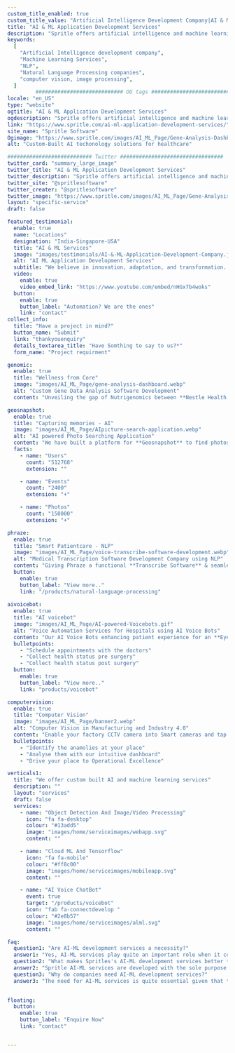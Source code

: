 ```yaml
---
custom_title_enabled: true
custom_title_value: "Artificial Intelligence Development Company|AI & ML Services"
title: "AI & ML Application Development Services"
description: "Spritle offers artificial intelligence and machine learning development services such as NLP, voice bot, computer vision, image processing & more advanced services."
keywords:
  [
    "Artificial Intelligence development company",
    "Machine Learning Services",
    "NLP",
    "Natural Language Processing companies",
    "computer vision, image processing",
  ]
         ############################ OG tags #################################
locale: "en_US"
type: "website"
ogtitle: "AI & ML Application Development Services"
ogdescription: "Spritle offers artificial intelligence and machine learning services such as NLP, voice bot, computer vision, image processing & more advanced services." 
link: "https://www.spritle.com/ai-ml-application-development-services/"
site_name: "Spritle Software"
Ogimage: "https://www.spritle.com/images/AI_ML_Page/Gene-Analysis-Dashboard.png.pagespeed.ce.n1n8Y7RGdR.png" 
alt: "Custom-Built AI techonology solutions for healthcare" 

########################### Twitter #################################
twitter_card: "summary_large_image"
twitter_title: "AI & ML Application Development Services"
twitter_description: "Spritle offers artificial intelligence and machine learning services such as NLP, voice bot, computer vision, image processing & more advanced services." 
twitter_site: "@spritlesoftware"
twitter_creater: "@spritlesoftware"
twitter_image: "https://www.spritle.com/images/AI_ML_Page/Gene-Analysis-Dashboard.png.pagespeed.ce.n1n8Y7RGdR.png" 
layout: "specific-service"
draft: false

featured_testimonial:
  enable: true
  name: "Locations"
  designation: "India-Singapore-USA"
  title: "AI & ML Services"
  image: "images/testimonials/AI-&-ML-Application-Development-Company.jpg"
  alt: "AI ML Application Development Services"
  subtitle: "We believe in innovation, adaptation, and transformation. With our AI and ML-based expertise, we help you take your business to the next level. <br/> <br/> Not only that, we have a decade of experience in working with Enterprise, Startup, and Life Science Research companies helping them to bridge the gap between smart solutions and AI Implementations."
  video:
    enable: true
    video_embed_link: "https://www.youtube.com/embed/nHGx7b4woks"
  button:
    enable: true
    button_label: "Automation? We are the ones"
    link: "contact"
collect_info:
  title: "Have a project in mind?"
  button_name: "Submit"
  link: "thankyouenquiry"
  details_textarea_title: "Have Somthing to say to us?*"
  form_name: "Project requirment"

genomic:
  enable: true
  title: "Wellness from Core"
  image: "images/AI_ML_Page/gene-analysis-dashboard.webp"
  alt: "Custom Gene Data Analysis Software Development"
  content: "Unveiling the gap of Nutrigenomics between **Nestle Health Science** and patients to deliver future healthcare by using our **Smart   AI-based Supplement Suggestion** System."

geosnapshot:
  enable: true
  title: "Capturing memories - AI"
  image: "images/AI_ML_Page/AIpicture-search-application.webp"
  alt: "AI powered Photo Searching Application"
  content: "We have built a platform for **Geosnapshot** to find photos quickly and easily using Powerful AI technology enabling participants to find all of their photos real quick and  download."
  facts:
    - name: "Users"
      count: "512768"
      extension: ""

    - name: "Events"
      count: "2400"
      extension: "+"

    - name: "Photos"
      count: "150000"
      extension: "+"

phraze:
  enable: true
  title: "Smart Patientcare - NLP"
  image: "images/AI_ML_Page/voice-transcribe-software-development.webp"
  alt: "Medical Transcription Software Development Company using NLP"
  content: "Giving Phraze a functional **Transcribe Software** & seamless experience partnered with **Natural Language Processing & Speech Recognition** that help Practitioners connect better with Patients "
  button: 
    enable: true
    button_label: "View more.."
    link: "/products/natural-language-processing"
    
aivoicebot:
  enable: true
  title: "AI voicebot"
  image: "images/AI_ML_Page/AI-powered-Voicebots.gif"
  alt: "Voice Automation Services for Hospitals using AI Voice Bots"
  content: "Our AI Voice Bots enhancing patient experience for an **Eye Hospital in Singapore** by initiating Human-like conversation via calls to"
  bulletpoints:
    - "Schedule appointments with the doctors"
    - "Collect health status pre surgery"
    - "Collect health status post surgery"
  button:
    enable: true
    button_label: "View more.."
    link: "products/voicebot"

computervision:
  enable: true
  title: "Computer Vision"
  image: "images/AI_ML_Page/banner2.webp"
  alt: "Computer Vision in Manufacturing and Industry 4.0"
  content: "Enable your factory CCTV camera into Smart cameras and tap the fullest potential of your floor! <br> We are transforming the way Factories operate through AI"
  bulletpoints:
    - "Identify the anamolies at your place"
    - "Analyse them with our intuitive dashboard"
    - "Drive your place to Operational Excellence"

verticals1:
  title: "We offer custom built AI and machine learning services"
  description: ""
  layout: "services"
  draft: false
  services:
    - name: "Object Detection And Image/Video Processing"
      icon: "fa fa-desktop"
      colour: "#13add5"
      image: "images/home/serviceimages/webapp.svg"
      content: ""

    - name: "Cloud ML And Tensorflow"
      icon: "fa fa-mobile"
      colour: "#ff8c00"
      image: "images/home/serviceimages/mobileapp.svg"
      content: ""

    - name: "AI Voice ChatBot"
      event: true
      target: "/products/voicebot"
      icon: "fab fa-connectdevelop "
      colour: "#2e8b57"
      image: "images/home/serviceimages/alml.svg"
      content: ""

faq:
  question1: "Are AI-ML development services a necessity?"
  answer1: "Yes, AI-ML services play quite an important role when it comes to the implementation of a custom solution due to the constant evolution of technology and the frequent changes in the industry, and the fact that industry 4.0 revolves around this makes it even more important."
  question2: "What makes Spritles's AI-ML development services better than other services out in the market?"
  answer2: "Spritle AI-ML services are developed with the sole purpose of achieving absolute ease of access and with no presence of any flaws. Apart from that, the development team is pretty easy to get in touch with to resolve whatever issue one may be facing."
  question3: "Why do companies need AI-ML development services?"
  answer3: "The need for AI-ML services is quite essential given that the world is gradually moving towards a stage where everything is automated or requires automation. <br> Spritle provides you with systems that can take decisions for you based on the analytics of the past data. Starting from providing insights to increase your sales to suggesting the marketing strategy, Spritle's AI-ML development services surely make a mark."

  
floating:
  button:
    enable: true
    button_label: "Enquire Now"
    link: "contact"


---
```

